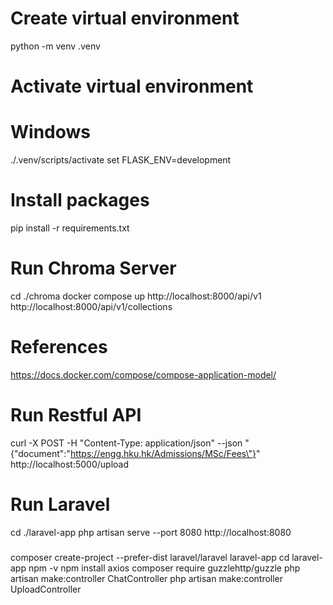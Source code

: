 # Create virtual environment
python -m venv .venv

# Activate virtual environment
# Windows
./.venv/scripts/activate
set FLASK_ENV=development

# Install packages
pip install -r requirements.txt

# Run Chroma Server
cd ./chroma
docker compose up
http://localhost:8000/api/v1
http://localhost:8000/api/v1/collections

# References
https://docs.docker.com/compose/compose-application-model/

# Run Restful API
curl -X POST -H "Content-Type: application/json" --json "{\"document\":\"https://engg.hku.hk/Admissions/MSc/Fees\"}" http://localhost:5000/upload

# Run Laravel
cd ./laravel-app
php artisan serve --port 8080
http://localhost:8080

###
composer create-project --prefer-dist laravel/laravel laravel-app
cd laravel-app
npm -v
npm install axios
composer require guzzlehttp/guzzle
php artisan make:controller ChatController
php artisan make:controller UploadController